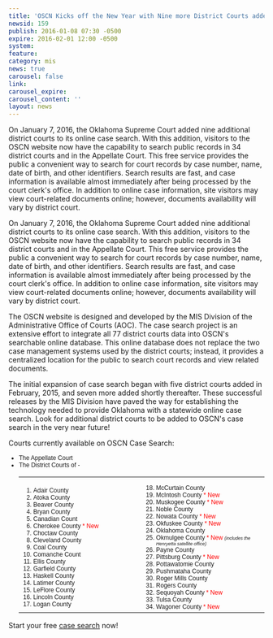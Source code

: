 ```yaml
---
title: 'OSCN Kicks off the New Year with Nine more District Courts added to its Case Search'
newsid: 159
publish: 2016-01-08 07:30 -0500
expire: 2016-02-01 12:00 -0500
system: 
feature: 
category: mis
news: true
carousel: false
link: 
carousel_expire: 
carousel_content: ''
layout: news
---
```

<p>On January 7, 2016, the Oklahoma Supreme Court added nine additional district courts to its online case search. With this addition, visitors to the OSCN website now have the capability to search public records in 34 district  courts and in the Appellate Court. This free service provides the public a  convenient way to search for court records by case number, name, date of birth,  and other identifiers. Search results are fast, and case information is  available almost immediately after being processed by the court clerk's office. In addition to online case information, site visitors may view court-related documents online; however, documents availability will vary by district court.</p>
 <!--more-->
<p>On January 7, 2016, the Oklahoma Supreme Court added nine additional district courts to its online case search. With this addition, visitors to the OSCN website now have the capability to search public records in 34 district courts and in the Appellate Court. This free service provides the public a convenient way to search for court records by case number, name, date of birth, and other identifiers. Search results are fast, and case information is available almost immediately after being processed by the court clerk's office. In addition to online case information, site visitors may view court-related documents online; however, documents availability will vary by district court.</p><p>The OSCN website is designed and developed by the MIS Division of the Administrative Office of Courts (AOC). The case search project is an extensive effort to integrate all 77 district courts data into OSCN's searchable online database. This online database does not replace the two case management systems used by the district courts; instead, it provides a centralized location for the public to search court records and view related documents. </p><p>The initial expansion of case search began with five district courts added in February, 2015, and seven more added shortly thereafter. These successful releases by the MIS Division have paved the way for establishing the technology needed to provide Oklahoma with a statewide online case search. Look for additional district courts to be added to OSCN's case search in the very near future!</p><p>Courts currently available on OSCN Case Search:</p><ul style="font-family: arial; font-size: 12px;"><li>The Appellate Court</li><li>The District Courts of - <table cellpadding="0" cellpadding="0" border="0" width="100%"><tr><td width="50%"><ol start="1" style="font-family: arial; font-size: 12px;"><li>Adair County</li><li>Atoka County</li><li>Beaver County</li><li>Bryan County</li><li>Canadian Count </li><li>Cherokee County<span style="color: red;"> * New</span></li><li>Choctaw County</li><li>Cleveland County</li><li>Coal County</li><li>Comanche Count </li><li>Ellis County</li><li>Garfield County</li><li>Haskell County</li><li>Latimer County</li><li>LeFlore County</li><li>Lincoln County</li><li>Logan County</li></ol></td><td width="50%"><ol start="18" style="font-family: arial; font-size: 12px;"><li>McCurtain County</li><li>McIntosh County<span style="color: red;"> * New</span></li><li>Muskogee County<span style="color: red;"> * New</span></li><li>Noble County</li><li>Nowata County<span style="color: red;"> * New</span></li><li>Okfuskee County<span style="color: red;"> * New</span></li><li>Oklahoma County</li><li>Okmulgee County<span style="color: red;"> * New </span><span style="font-size: xx-small;"><em>(includes the Henryetta satellite office)</em></span></li><li>Payne County</li><li>Pittsburg County<span style="color: red;"> * New</span></li><li>Pottawatomie County </li><li>Pushmataha County</li><li>Roger Mills County</li><li>Rogers County</li><li>Sequoyah County<span style="color: red;"> * New</span></li><li>Tulsa County</li><li>Wagoner County<span style="color: red;"> * New</span></li></ol></td></tr></table></li></ul><p>Start your free <a href="http://www.oscn.net/dockets/search.aspx">case search</a> now!</p>